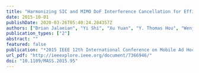 ```yaml
---
title: "Harmonizing SIC and MIMO DoF Interference Cancellation for Efficient Network-Wide Resource Allocation"
date: 2015-10-01
publishDate: 2020-03-26T05:40:24.284357Z
authors: ["Brian Jalaeian", "Yi Shi", "Xu Yuan", "Y. Thomas Hou", "Wenjing Lou", "Scott F. Midkiff"]
publication_types: ["2"]
abstract: ""
featured: false
publication: "*2015 IEEE 12th International Conference on Mobile Ad Hoc and Sensor Systems*"
url_pdf: "http://ieeexplore.ieee.org/document/7366946/"
doi: "10.1109/MASS.2015.95"
---
```


